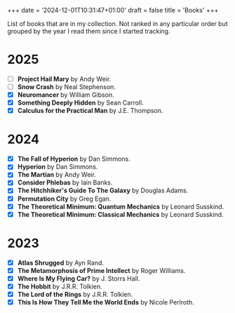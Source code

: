 +++
date = '2024-12-01T10:31:47+01:00'
draft = false
title = 'Books'
+++

List of books that are in my collection. Not ranked in any particular order but grouped by the year I read them since I started tracking.

# 2025
- [ ] **Project Hail Mary** by Andy Weir.
- [ ] **Snow Crash** by Neal Stephenson.
- [x] **Neuromancer** by William Gibson.
- [x] **Something Deeply Hidden** by Sean Carroll.
- [x] **Calculus for the Practical Man** by J.E. Thompson.
# 2024
- [x] **The Fall of Hyperion** by Dan Simmons.
- [x] **Hyperion** by Dan Simmons.
- [x] **The Martian** by Andy Weir.
- [x] **Consider Phlebas** by Iain Banks.
- [x] **The Hitchhiker's Guide To The Galaxy** by Douglas Adams.
- [x] **Permutation City** by Greg Egan. 
- [x] **The Theoretical Minimum: Quantum Mechanics** by Leonard Susskind. 
- [x] **The Theoretical Minimum: Classical Mechanics** by Leonard Susskind. 

# 2023
- [x] **Atlas Shrugged** by Ayn Rand. 
- [x] **The Metamorphosis of Prime Intellect** by Roger Williams. 
- [x] **Where Is My Flying Car?** by J. Storrs Hall. 
- [x] **The Hobbit** by J.R.R. Tolkien. 
- [x] **The Lord of the Rings** by J.R.R. Tolkien. 
- [x] **This Is How They Tell Me the World Ends** by Nicole Perlroth. 
